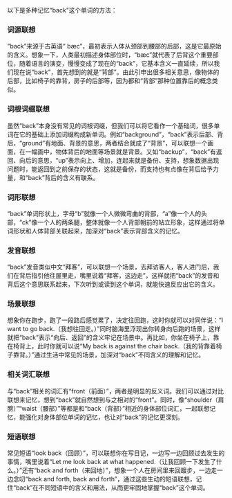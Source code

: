 以下是多种记忆“back”这个单词的方法：

### 词源联想
“back”来源于古英语“ bæc”，最初表示人体从颈部到腰部的后部，这是它最原始的含义。想象一下，人类最初描述身体部位时，“bæc”就代表了后背这个重要部位，随着语言的演变，慢慢变成了现在的“back”，它基本含义一直延续，所以我们现在说“back”，首先想到的就是“背部”。由此引申出很多相关意思，像物体的后部，比如椅子的靠背，房子的后部等，因为都和“背部”那种位置靠后的概念类似。

### 词根词缀联想
虽然“back”本身没有常见的词根词缀，但我们可以将它看作一个基础词，很多单词在它的基础上添加词缀构成新单词。例如“background”，“back”表示后部、背后，“ground”有地面、背景的意思，两者结合就成了“背景”，可以联想一个画面，在一幅画中，物体背后的地面等场景就是背景。又如“backup”，“back”有返回、向后的意思，“up”表示向上、增加，连起来就是备份、支持，想象数据出现问题时，能返回到之前保存的状态，这就是备份，而支持也有点像在背后给予力量，和“back”背后的含义有联系。

### 词形联想
“back”单词形状上，字母“b”就像一个人微微弯曲的背部，“a”像一个人的头部，“ck”像一个人的两条腿，整体就像一个人背部朝前的站立形象，这样通过将单词形状和人体背部关联起来，加深对“back”表示背部含义的记忆。

### 发音联想
“back”发音类似中文“拜客”，可以联想一个场景，去拜访客人，客人进门后，我们在背后指引他往屋里走，嘴里说着“拜客，这边走”，这样就把“back”的发音和背后这个意思联系起来，下次听到或读到这个单词，就能快速反应出它的含义。

### 场景联想
想象你在跑步，跑了一段路后感觉累了，决定往回跑，这时你就可以对同伴说：“I want to go back.（我想往回走。）”同时脑海里浮现出你转身向后跑的场景，这样就把“back”表示“向后、返回”的含义牢记在场景中。再比如，你坐在椅子上，靠在椅背上，此时你就可以说“My back is against the chair back.（我的背靠着椅子靠背。）”通过生活中常见的场景，加深对“back”不同含义的理解和记忆。

### 相关词汇联想
与“back”相关的词汇有“front（前面）”，两者是明显的反义词。我们可以通过对比联想来记忆，想到“back”就自然想到与之相对的“front”。同时，像“shoulder（肩膀）”“waist（腰部）”等都是和“back（背部）”相近的身体部位词汇，一起联想记忆，能强化对身体部位单词的记忆，也让对“back”的记忆更深刻。

### 短语联想
常见短语“look back（回顾）”，可以联想你在写日记，一边写一边回顾过去发生的事情，嘴里说着“Let me look back at what happened.（让我回顾一下发生了什么。）”还有“back and forth（来回地）”，想象一个人在房间里来回踱步，一边走一边念叨“back and forth, back and forth”，通过这些生动的短语联想，记住“back”在不同短语中的含义和用法，从而更牢固地掌握“back”这个单词。 